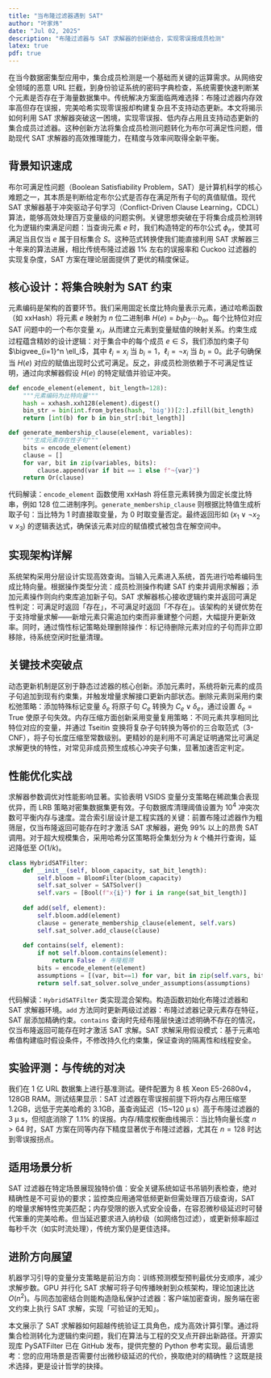 ```yaml
---
title: "当布隆过滤器遇到 SAT"
author: "叶家炜"
date: "Jul 02, 2025"
description: "布隆过滤器与 SAT 求解器的创新结合，实现零误报成员检测"
latex: true
pdf: true
---
```



在当今数据密集型应用中，集合成员检测是一个基础而关键的运算需求。从网络安全领域的恶意 URL 拦截，到身份验证系统的密码字典检查，系统需要快速判断某个元素是否存在于海量数据集中。传统解决方案面临两难选择：布隆过滤器内存效率高但存在误报，完美哈希实现零误报却构建复杂且不支持动态更新。本文将揭示如何利用 SAT 求解器突破这一困境，实现零误报、低内存占用且支持动态更新的集合成员过滤器。这种创新方法将集合成员检测问题转化为布尔可满足性问题，借助现代 SAT 求解器的高效推理能力，在精度与效率间取得全新平衡。

## 背景知识速成

布尔可满足性问题（Boolean Satisfiability Problem，SAT）是计算机科学的核心难题之一，其本质是判断给定布尔公式是否存在满足所有子句的真值赋值。现代 SAT 求解器基于冲突驱动子句学习（Conflict-Driven Clause Learning，CDCL）算法，能够高效处理百万变量级的问题实例。关键思想突破在于将集合成员检测转化为逻辑约束满足问题：当查询元素 $e$ 时，我们构造特定的布尔公式 $\phi_e$，使其可满足当且仅当 $e$ 属于目标集合 $S$。这种范式转换使我们能直接利用 SAT 求解器三十年来的算法进展，相比传统布隆过滤器 1% 左右的误报率和 Cuckoo 过滤器的实现复杂度，SAT 方案在理论层面提供了更优的精度保证。

## 核心设计：将集合映射为 SAT 约束

元素编码是架构的首要环节。我们采用固定长度比特向量表示元素，通过哈希函数（如 xxHash）将元素 $e$ 映射为 $n$ 位二进制串 $H(e) = b_1b_2\cdots b_n$。每个比特位对应 SAT 问题中的一个布尔变量 $x_i$，从而建立元素到变量赋值的映射关系。约束生成过程蕴含精妙的设计逻辑：对于集合中的每个成员 $e \in S$，我们添加约束子句 $\bigvee_{i=1}^n \ell_i$，其中 $\ell_i = x_i$ 当 $b_i=1$，$\ell_i = \neg x_i$ 当 $b_i=0$。此子句确保当 $H(e)$ 对应的赋值出现时公式可满足。反之，非成员检测依赖于不可满足性证明，通过向求解器假设 $H(e)$ 的特定赋值并验证冲突。

```python
def encode_element(element, bit_length=128):
    """元素编码为比特向量"""
    hash = xxhash.xxh128(element).digest()
    bin_str = bin(int.from_bytes(hash, 'big'))[2:].zfill(bit_length)
    return [int(b) for b in bin_str[:bit_length]]

def generate_membership_clause(element, variables):
    """生成元素存在性子句"""
    bits = encode_element(element)
    clause = []
    for var, bit in zip(variables, bits):
        clause.append(var if bit == 1 else f"¬{var}")
    return Or(clause)
```
代码解读：`encode_element` 函数使用 xxHash 将任意元素转换为固定长度比特串，例如 128 位二进制序列。`generate_membership_clause` 则根据比特值生成析取子句：当比特为 1 时直接取变量，为 0 时取变量否定。最终返回形如 $(x_1 \lor \neg x_2 \lor x_3)$ 的逻辑表达式，确保该元素对应的赋值模式被包含在解空间中。

## 实现架构详解

系统架构采用分层设计实现高效查询。当输入元素进入系统，首先进行哈希编码生成比特向量。根据操作类型分流：成员检测操作构建 SAT 约束并调用求解器；添加元素操作则向约束库追加新子句。SAT 求解器核心接收逻辑约束并返回可满足性判定：可满足时返回「存在」，不可满足时返回「不存在」。该架构的关键优势在于支持增量求解——新增元素只需追加约束而非重建整个问题，大幅提升更新效率。同时，通过惰性标记策略处理删除操作：标记待删除元素对应的子句而非立即移除，待系统空闲时批量清理。

## 关键技术突破点

动态更新机制是区别于静态过滤器的核心创新。添加元素时，系统将新元素的成员子句追加到现有约束集，并触发增量求解接口更新内部状态。删除元素则采用约束松弛策略：添加特殊标记变量 $\delta_e$ 将原子句 $C_e$ 转换为 $C_e \lor \delta_e$，通过设置 $\delta_e = \text{True}$ 使原子句失效。内存压缩方面创新采用变量复用策略：不同元素共享相同比特位对应的变量，并通过 Tseitin 变换将复杂子句转换为等价的三合取范式（3-CNF），将子句长度压缩至常数级别。更精妙的是利用不可满足证明通常比可满足求解更快的特性，对常见非成员预生成核心冲突子句集，显著加速否定判定。

## 性能优化实战

求解器参数调优对性能影响显著。实验表明 VSIDS 变量分支策略在稀疏集合表现优异，而 LRB 策略对密集数据集更有效。子句数据库清理阈值设置为 $10^4$ 冲突次数可平衡内存与速度。混合索引层设计是工程实践的关键：前置布隆过滤器作为粗筛层，仅当布隆返回可能存在时才激活 SAT 求解器，避免 99% 以上的昂贵 SAT 调用。对于超大规模集合，采用哈希分区策略将全集划分为 $k$ 个桶并行查询，延迟降低至 $O(1/k)$。

```python
class HybridSATFilter:
    def __init__(self, bloom_capacity, sat_bit_length):
        self.bloom = BloomFilter(bloom_capacity) 
        self.sat_solver = SATSolver()
        self.vars = [Bool(f"x{i}") for i in range(sat_bit_length)]
    
    def add(self, element):
        self.bloom.add(element)
        clause = generate_membership_clause(element, self.vars)
        self.sat_solver.add_clause(clause)
    
    def contains(self, element):
        if not self.bloom.contains(element): 
            return False  # 布隆粗筛
        bits = encode_element(element)
        assumptions = [(var, bit==1) for var, bit in zip(self.vars, bits)]
        return self.sat_solver.solve_under_assumptions(assumptions)
```
代码解读：`HybridSATFilter` 类实现混合架构。构造函数初始化布隆过滤器和 SAT 求解器环境。`add` 方法同时更新两级过滤器：布隆过滤器记录元素存在特征，SAT 层添加精确约束。`contains` 查询时先经布隆层快速过滤明确不存在的情况，仅当布隆返回可能存在时才激活 SAT 求解。SAT 求解采用假设模式：基于元素哈希值构建临时假设条件，不修改持久化约束集，保证查询的隔离性和线程安全。

## 实验评测：与传统的对决

我们在 1 亿 URL 数据集上进行基准测试。硬件配置为 8 核 Xeon E5-2680v4，128GB RAM。测试结果显示：SAT 过滤器在零误报前提下将内存占用压缩至 1.2GB，远低于完美哈希的 3.1GB，虽查询延迟（15~120 μ s）高于布隆过滤器的 3 μ s，但彻底消除了 1.1% 的误报。内存/精度权衡曲线揭示：当比特向量长度 $n > 64$ 时，SAT 方案在同等内存下精度显著优于布隆过滤器，尤其在 $n=128$ 时达到零误报拐点。

## 适用场景分析

SAT 过滤器在特定场景展现独特价值：安全关键系统如证书吊销列表检查，绝对精确性是不可妥协的要求；监控类应用通常低频更新但需处理百万级查询，SAT 的增量求解特性完美匹配；内存受限的嵌入式安全设备，在容忍微秒级延迟时可替代笨重的完美哈希。但当延迟要求进入纳秒级（如网络包过滤），或更新频率超过每秒千次（如实时流处理），传统方案仍是更佳选择。

## 进阶方向展望

机器学习引导的变量分支策略是前沿方向：训练预测模型预判最优分支顺序，减少求解步数。GPU 并行化 SAT 求解可将子句传播映射到众核架构，理论加速比达 $O(n^2)$。与同态加密结合则能构造隐私保护过滤器：客户端加密查询，服务端在密文约束上执行 SAT 求解，实现「可验证的无知」。


本文展示了 SAT 求解器如何超越传统验证工具角色，成为高效计算引擎。通过将集合检测转化为逻辑约束问题，我们在算法与工程的交叉点开辟出新路径。开源实现库 PySATFilter 已在 GitHub 发布，提供完整的 Python 参考实现。最后请思考：您的应用场景是否需要付出微秒级延迟的代价，换取绝对的精确性？这既是技术选择，更是设计哲学的抉择。
